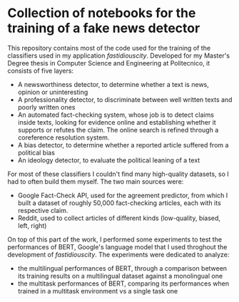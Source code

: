 # Collection of notebooks for the training of a fake news detector
This repository contains most of the code used for the training of the classifiers used in my application *fastidiouscity*. 
Developed for my Master's Degree thesis in Computer Science and Engineering at Politecnico, it consists of five layers:

 - A newsworthiness detector, to determine whether a text is news, opinion or uninteresting
 - A professionality detector, to discriminate between well written texts and poorly written ones
 - An automated fact-checking system, whose job is to detect claims inside texts, looking for evidence online and establishing whether it supports or refutes the claim. The online search is refined through a coreference resolution system.
 - A bias detector, to determine whether a reported article suffered from a political bias
 - An ideology detector, to evaluate the political leaning of a text
 
For most of these classifiers I couldn't find many high-quality datasets, so I had to often build them myself.
The two main sources were:
 - Google Fact-Check API, used for the agreement predictor, from which I built a dataset of roughly 50,000 fact-checking articles, each with its respective claim.
 - Reddit, used to collect articles of different kinds (low-quality, biased, left, right)
 
On top of this part of the work, I performed some experiments to test the performances of BERT, Google's language model that I used throghout the development of *fastidiouscity*.
The experiments were dedicated to analyze:
 - the multilingual performances of BERT, through a comparison between its training results on a multilingual dataset against a monolingual one
 - the multitask performances of BERT, comparing its performances when trained in a multitask environment vs a single task one
